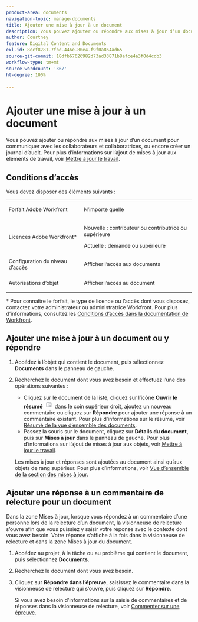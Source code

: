 ```yaml
---
product-area: documents
navigation-topic: manage-documents
title: Ajouter une mise à jour à un document
description: Vous pouvez ajouter ou répondre aux mises à jour d’un document pour communiquer avec les collaborateurs et collaboratrices, ou encore créer un journal d’audit. Pour plus d’informations sur l’ajout de mises à jour aux éléments de travail, voir Mettre à jour le travail.
author: Courtney
feature: Digital Content and Documents
exl-id: 8ecf8281-7fbd-446e-80e4-f9f0a864ad65
source-git-commit: 18dfb67626982d73ad33871b8afce4a3f0d4cdb3
workflow-type: tm+mt
source-wordcount: '367'
ht-degree: 100%

---
```


# Ajouter une mise à jour à un document

<!--Audited: April, 2024-->

Vous pouvez ajouter ou répondre aux mises à jour d’un document pour communiquer avec les collaborateurs et collaboratrices, ou encore créer un journal d’audit. Pour plus d’informations sur l’ajout de mises à jour aux éléments de travail, voir [Mettre à jour le travail](../../workfront-basics/updating-work-items-and-viewing-updates/update-work.md).

## Conditions d’accès

Vous devez disposer des éléments suivants :

<table style="table-layout:auto"> 
 <col> 
 <col> 
 <tbody> 
  <tr> 
   <td role="rowheader">Forfait Adobe Workfront</td> 
   <td> <p> N’importe quelle</p> </td> 
  </tr> 
  <tr> 
   <td role="rowheader">Licences Adobe Workfront*</td> 
   <td> <p>Nouvelle : contributeur ou contributrice ou supérieure</p> 
   <p>Actuelle : demande ou supérieure</p>
   </td> 
  </tr> 
  <tr> 
   <td role="rowheader">Configuration du niveau d’accès</td> 
   <td> <p>Afficher l’accès aux documents</p> </td> 
  </tr>

<tr> 
   <td role="rowheader">Autorisations d’objet</td> 
   <td> <p>Afficher l’accès au document</p> </td> 
  </tr> 
 </tbody> 
</table>

* Pour connaître le forfait, le type de licence ou l’accès dont vous disposez, contactez votre administrateur ou administratrice Workfront. Pour plus d’informations, consultez les [Conditions d’accès dans la documentation de Workfront](/help/quicksilver/administration-and-setup/add-users/access-levels-and-object-permissions/access-level-requirements-in-documentation.md).

## Ajouter une mise à jour à un document ou y répondre

1. Accédez à l’objet qui contient le document, puis sélectionnez **Documents** dans le panneau de gauche.
1. Recherchez le document dont vous avez besoin et effectuez l’une des opérations suivantes :

   * Cliquez sur le document de la liste, cliquez sur l’icône **Ouvrir le résumé** ![](assets/qs-summary-in-new-toolbar-small.png) dans le coin supérieur droit, ajoutez un nouveau commentaire ou cliquez sur **Répondre** pour ajouter une réponse à un commentaire existant. Pour plus d’informations sur le résumé, voir [Résumé de la vue d’ensemble des documents](../../documents/managing-documents/summary-for-documents.md).
   * Passez la souris sur le document, cliquez sur **Détails du document**, puis sur **Mises à jour** dans le panneau de gauche.
Pour plus d’informations sur l’ajout de mises à jour aux objets, voir [Mettre à jour le travail](../../workfront-basics/updating-work-items-and-viewing-updates/update-work.md).

   Les mises à jour et réponses sont ajoutées au document ainsi qu’aux objets de rang supérieur. Pour plus d’informations, voir [Vue d’ensemble de la section des mises à jour](../../workfront-basics/updating-work-items-and-viewing-updates/updates-tab-overview.md).


## Ajouter une réponse à un commentaire de relecture pour un document

Dans la zone Mises à jour, lorsque vous répondez à un commentaire d’une personne lors de la relecture d’un document, la visionneuse de relecture s’ouvre afin que vous puissiez y saisir votre réponse avec le contexte dont vous avez besoin. Votre réponse s’affiche à la fois dans la visionneuse de relecture et dans la zone Mises à jour du document.

1. Accédez au projet, à la tâche ou au problème qui contient le document, puis sélectionnez **Documents**.
1. Recherchez le document dont vous avez besoin.

1. Cliquez sur **Répondre dans l’épreuve**, saisissez le commentaire dans la visionneuse de relecture qui s’ouvre, puis cliquez sur **Répondre**.

   Si vous avez besoin d’informations sur la saisie de commentaires et de réponses dans la visionneuse de relecture, voir [Commenter sur une épreuve](../../review-and-approve-work/proofing/reviewing-proofs-within-workfront/comment-on-a-proof/comment-on-proof-1.md).
